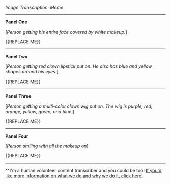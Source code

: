 *Image Transcription: Meme*

---

**Panel One**

\[*Person getting his entire face covered by white makeup.*]

{{REPLACE ME}}

---

**Panel Two**

\[*Person getting red clown lipstick put on. He also has blue and yellow shapes around his eyes.*]

{{REPLACE ME}}

---

**Panel Three**

\[*Person getting a multi-color clown wig put on. The wig is purple, red, orange, yellow, green, and blue.*]

{{REPLACE ME}}

---

**Panel Four**

\[*Person smiling with all the makeup on*]

{{REPLACE ME}}

---

^^I'm&#32;a&#32;human&#32;volunteer&#32;content&#32;transcriber&#32;and&#32;you&#32;could&#32;be&#32;too!&#32;[If&#32;you'd&#32;like&#32;more&#32;information&#32;on&#32;what&#32;we&#32;do&#32;and&#32;why&#32;we&#32;do&#32;it,&#32;click&#32;here!](https://www.reddit.com/r/TranscribersOfReddit/wiki/index)
